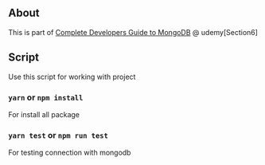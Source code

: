 ## About
 This is part of [Complete Developers Guide to MongoDB](https://www.udemy.com/the-complete-developers-guide-to-mongodb/) @ udemy[Section6]

## Script
Use this script for working with project

### `yarn` or `npm install`
For install all package

### `yarn test` or `npm run test`
For testing connection with mongodb